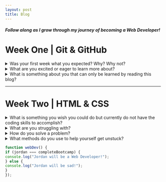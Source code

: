 ```yaml
---
layout: post
title: Blog
---
```


##### _Follow along as I grow through my journey of becoming a Web Developer!_ 

# Week One | Git & GitHub


<details>

<summary>Was your first week what you expected? Why? Why not?</summary>

<br />
  The first week of the bootcamp was a mix of what was expected and what wasn't. I came in with the mindset that there was going to be no room for error. After the first few days, I now feel comfortable that we're able to fail, not be judged and that it's part of the learning process. I enjoy the learn, build, and measure model that's being presented. I feel that I have had an adequate amount of time to learn the material, use the knowledge to build this blog and now I'm able to measure what I need to revisit or continue learning in order to be successful.
   
</details>



<details>

  <summary>What are you excited or eager to learn more about?</summary>

  <br />
  I am excited to dig deeper into Web Development and lay a basic foundation of knowledge that I can build upon. I have a basic understanding of HTML and CSS, but look forward to diving into Javascript! I am eager to learn about the backend of development to understand how everything works behind the scene.
  
 </details>
 
 <details>

  <summary>What is something about you that can only be learned by reading this blog?</summary>

  <br />

    I have never written a blog before, nor have I realized that I would enjoy it as much before starting this one. I look forward to updating it weekly so you can follow along with my journey. I've had four jobs since I started working at 16. I was at my first job for two years, the second a year, the third eight years and my most recent job going on four years. During this bootcamp will be the first time I've not worked since I've been 16.
  
  </details>

  <hr>

# Week Two | HTML & CSS

<details>

<summary>What is something you wish you could do but currently do not have the coding skills to accomplish?</summary>

<br />
I wish I had enough coding skills to code a simple game. I've always wanted to do this and cannot wait to be able to. I don't even care if it's a game as simple as snake. 
  
</details>

<details>

<summary>What are you struggling with?</summary>

<br />
At the moment, I am struggling with remembering to commit while doing a project. I am also struggling with answering questions about git commands. I understand how to use them, what they do, and when to use them, but for some reason when I have to answer a question about them my mind goes blank. I'm going to work on this because maybe I'm missing a deeper understanding.
 
</details>

<details>

<summary>How do you solve a problem? </summary>

<br />
 I solve a problem by exhausting every resource. If I don't know how to do something I start by googling the topic, I skim through the top few websites and if it still doesn't clear up my understanding, I switch to YouTube. If I cannot understand something by reading about it, then I can normally understand it by hearing someone talk about it. I think I just had an a-ha! moment and realized I should start by hearing someone talk about the topic before reading about it. It could save me some time!
   
</details>


<details>

<summary>What methods do you use to help yourself get unstuck? </summary>

<br />
 This sort of ties in to the question above, but I also want to add that a lot of times if I'm feeling stuck, I'll take a break. There have been many times when its clicked before I even came back! 
   
</details>




  ```javascript 
  function webDev() {
  if (jordan === completeBootcamp) {
  console.log("Jordan will be a Web Developer!");
  } else {
  console.log("Jordan will be sad!"); 
  } 
  });
  ```
